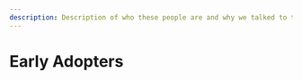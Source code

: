 ```yaml
---
description: Description of who these people are and why we talked to them
---
```


# Early Adopters


